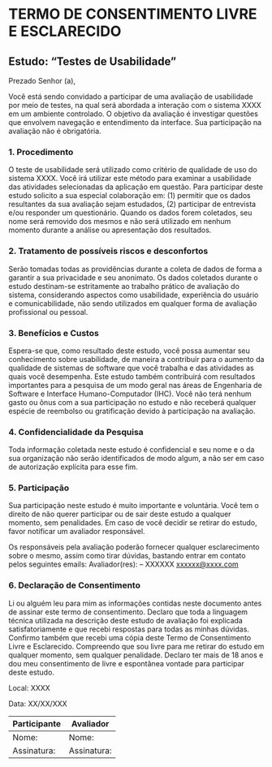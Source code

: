 # TERMO DE CONSENTIMENTO LIVRE E ESCLARECIDO

## Estudo: “Testes de Usabilidade”

Prezado Senhor (a),

Você está sendo convidado a participar de uma avaliação de usabilidade por meio de testes, na qual será abordada a interação com o sistema XXXX em um ambiente controlado. O objetivo da avaliação é investigar questões que envolvem navegação e entendimento da interface. Sua participação na avaliação não é obrigatória.

### 1. Procedimento
O teste de usabilidade será utilizado como critério de qualidade de uso do sistema XXXX. Você irá utilizar este método para examinar a usabilidade das atividades selecionadas da aplicação em questão. Para participar deste estudo solicito a sua especial colaboração em: (1) permitir que os dados resultantes da sua avaliação sejam estudados, (2) participar de entrevista e/ou responder um questionário. Quando os dados forem coletados, seu nome será removido dos mesmos e não será utilizado em nenhum momento durante a análise ou apresentação dos resultados. 

### 2. Tratamento de possíveis riscos e desconfortos
Serão tomadas todas as providências durante a coleta de dados de forma a garantir a sua privacidade e seu anonimato. Os dados coletados durante o estudo destinam-se estritamente ao trabalho prático de avaliação do sistema, considerando aspectos como usabilidade, experiência do usuário e comunicabilidade, não sendo utilizados em qualquer forma de avaliação profissional ou pessoal. 

### 3. Benefícios e Custos
Espera-se que, como resultado deste estudo, você possa aumentar seu conhecimento sobre usabilidade, de maneira a contribuir para o aumento da qualidade de sistemas de software que você trabalha e das atividades as quais você desempenha. Este estudo também contribuirá com resultados importantes para a pesquisa de um modo geral nas áreas de Engenharia de Software e Interface Humano-Computador (IHC). Você não terá nenhum gasto ou ônus com a sua participação no estudo e não receberá qualquer espécie de reembolso ou gratificação devido à participação na avaliação. 

### 4. Confidencialidade da Pesquisa
Toda informação coletada neste estudo é confidencial e seu nome e o da sua organização não serão identificados de modo algum, a não ser em caso de autorização explícita para esse fim.

### 5. Participação
Sua participação neste estudo é muito importante e voluntária. Você tem o direito de não querer participar ou de sair deste estudo a qualquer momento, sem penalidades. Em caso de você decidir se retirar do estudo, favor notificar um avaliador responsável.

Os responsáveis pela avaliação poderão fornecer qualquer esclarecimento sobre o mesmo, assim como tirar dúvidas, bastando entrar em contato pelos seguintes emails: 
Avaliador(res):  – XXXXXX  xxxxxx@xxxx.com

### 6. Declaração de Consentimento
Li ou alguém leu para mim as informações contidas neste documento antes de assinar este termo de consentimento. Declaro que toda a linguagem técnica utilizada na descrição deste estudo de avaliação foi explicada satisfatoriamente e que recebi respostas para todas as minhas dúvidas. Confirmo também que recebi uma cópia deste Termo de Consentimento Livre e Esclarecido. Compreendo que sou livre para me retirar do estudo em qualquer momento, sem qualquer penalidade. Declaro ter mais de 18 anos e dou meu consentimento de livre e espontânea vontade para participar deste estudo.

Local: XXXX

Data: XX/XX/XXX

 | Participante                 | Avaliador              |
 |------------------------------|------------------------|
 |Nome:                         | Nome:                  |
 |Assinatura:                   |Assinatura:             |
